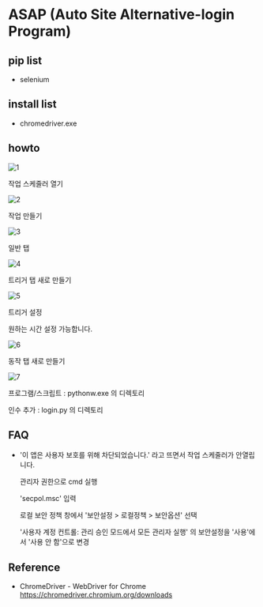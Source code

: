 # ASAP (Auto Site Alternative-login Program)
## pip list
- selenium

## install list
- chromedriver.exe

## howto

![1](.\screenshots\1.png)



작업 스케줄러 열기



![2](.\screenshots\2.PNG)



작업 만들기



![3](.\screenshots\3.PNG)



일반 탭



![4](.\screenshots\4.PNG)



트리거 탭 새로 만들기



![5](.\screenshots\5.PNG)



트리거 설정 

원하는 시간 설정 가능합니다.



![6](.\screenshots\6.PNG)



동작 탭 새로 만들기



![7](.\screenshots\7.PNG)



프로그램/스크립트 : pythonw.exe 의 디렉토리

인수 추가 : login.py 의 디렉토리



## FAQ

- '이 앱은 사용자 보호를 위해 차단되었습니다.' 라고 뜨면서 작업 스케줄러가 안열립니다.

  관리자 권한으로 cmd 실행

  'secpol.msc' 입력

  로컬 보안 정책 창에서 '보안설정 > 로컬정책 > 보안옵션' 선택

  '사용자 계정 컨트롤: 관리 승인 모드에서 모든 관리자 실행' 의 보안설정을 '사용'에서 '사용 안 함'으로 변경



## Reference

- ChromeDriver - WebDriver for Chrome https://chromedriver.chromium.org/downloads